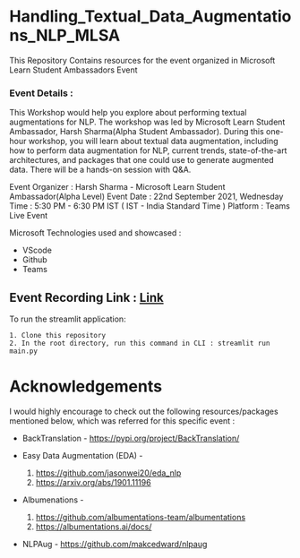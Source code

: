 # Handling_Textual_Data_Augmentations_NLP_MLSA
This Repository Contains resources for the event organized in Microsoft Learn Student Ambassadors Event

### Event Details : 
This Workshop would help you explore about performing textual augmentations for NLP.
The workshop was led by Microsoft Learn Student Ambassador, Harsh Sharma(Alpha Student Ambassador). During this one-hour workshop, you will learn about textual data augmentation, including how to perform data augmentation for NLP, current trends, state-of-the-art architectures, and packages that one could use to generate augmented data. There will be a hands-on session with Q&A.

Event Organizer : Harsh Sharma - Microsoft Learn Student Ambassador(Alpha Level)
Event Date : 22nd September 2021, Wednesday
Time : 5:30 PM - 6:30 PM IST ( IST - India Standard Time )
Platform : Teams Live Event

Microsoft Technologies used and showcased :
- VScode
- Github
- Teams

## Event Recording Link :  [Link](https://1drv.ms/v/s!AqGrLGWg8_-jsDtCMj8TAounInyf?e=0iEVyo)





To run the streamlit application:
```
1. Clone this repository
2. In the root directory, run this command in CLI : streamlit run main.py
```


# Acknowledgements
I would highly encourage to check out the following resources/packages mentioned below, which was referred for this specific event :

*  BackTranslation - https://pypi.org/project/BackTranslation/
*  Easy Data Augmentation (EDA) - 
   1. https://github.com/jasonwei20/eda_nlp
   2. https://arxiv.org/abs/1901.11196
*  Albumenations - 
   1. https://github.com/albumentations-team/albumentations 
   2. https://albumentations.ai/docs/

*  NLPAug - 
https://github.com/makcedward/nlpaug
